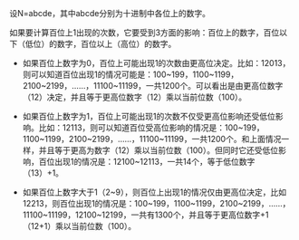 设N=abcde，其中abcde分别为十进制中各位上的数字。

如果要计算百位上1出现的次数，它要受到3方面的影响：百位上的数字，百位以下（低位）的数字，百位以上（高位）的数字。

+ 如果百位上数字为0，百位上可能出现1的次数由更高位决定。比如：12013，则可以知道百位出现1的情况可能是：100~199，1100~1199，2100~2199，……，11100~11199，一共1200个。可以看出是由更高位数字（12）决定，并且等于更高位数字（12）乘以当前位数（100）。

+ 如果百位上数字为1，百位上可能出现1的次数不仅受更高位影响还受低位影响。比如：12113，则可以知道百位受高位影响的情况是：100~199，1100~1199，2100~2199，……，11100~11199，一共1200个。和上面情况一样，并且等于更高为数字（12）乘以当前位数（100）。但同时它还受低位影响，百位出现1的情况是：12100~12113，一共14个，等于低位数字（13）+1。

+ 如果百位上数字大于1（2~9），则百位上出现1的情况仅由更高位决定，比如12213，则百位出现1的情况是：100~199，1100~1199，2100~2199，……，11100~11199，12100~12199，一共有1300个，并且等于更高位数字+1（12+1）乘以当前位数（100）。